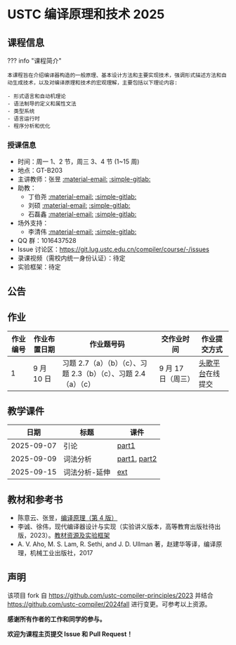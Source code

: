 # USTC 编译原理和技术 2025

## 课程信息

??? info "课程简介"

    本课程旨在介绍编译器构造的一般原理、基本设计方法和主要实现技术，强调形式描述方法和自动生成技术，以及对编译原理和技术的宏观理解，主要包括以下理论内容:

    - 形式语言和自动机理论
    - 语法制导的定义和属性文法
    - 类型系统
    - 语言运行时
    - 程序分析和优化

### 授课信息

- 时间：周一 1、2 节，周三 3、4 节 (1~15 周)
- 地点：GT-B203
- 主讲教师：张昱 [:material-email:](mailto:yuzhang@ustc.edu.cn) [:simple-gitlab:](https://git.lug.ustc.edu.cn/yuzhang)
- 助教：
  - 丁伯尧 [:material-email:](mailto:via@mail.ustc.edu.cn) [:simple-gitlab:](https://git.lug.ustc.edu.cn/dby)
  - 刘硕 [:material-email:](mailto:zkdliushuo@mail.ustc.edu.cn) [:simple-gitlab:](https://git.lug.ustc.edu.cn/liushuo_ustc)
  - 石磊鑫 [:material-email:](mailto:slx_ustc@mail.ustc.edu.cn) [:simple-gitlab:](https://git.lug.ustc.edu.cn/shilx)
- 场外支持：
  - 李清伟 [:material-email:](mailto:lqw332664203@mail.ustc.edu.cn) [:simple-gitlab:](https://git.lug.ustc.edu.cn/Lslightly)
- QQ 群：1016437528
- Issue 讨论区：<https://git.lug.ustc.edu.cn/compiler/course/-/issues>
- 录课视频（需校内统一身份认证）：待定
- 实验框架：待定

## 公告

## 作业

| 作业编号 | 作业布置日期 | 作业题号码                                                      | 交作业时间         | 作业提交方式                                      |
| -------- | ------------ | --------------------------------------------------------------- | ------------------ | ------------------------------------------------- |
| 1        | 9 月 10 日   | 习题 2.7（a）（b）（c）、习题 2.3（b）（c）、习题 2.4（a）（c） | 9 月 17 日（周三） | [头歌平台](https://educoder.ustc.edu.cn/)在线提交 |

## 教学课件

| 日期       | 标题     | 课件                                                                                           |
| ---------- | -------- | ---------------------------------------------------------------------------------------------- |
| 2025-09-07 | 引论     | [part1](./slides/01-intro.pdf)                                                                 |
| 2025-09-09 | 词法分析 | [part1](./slides/02-lexicalAnalysis-Part1.pdf), [part2](./slides/02-lexicalAnalysis-Part2.pdf) |
| 2025-09-15 | 词法分析-延伸 | [ext](./slides/02-lexicalAnalysis-Ext.pdf) |

## 教材和参考书

- 陈意云、张昱，[编译原理（第 4 版）](http://staff.ustc.edu.cn/~yuzhang/compiler/book_compiler_hep_v4.pdf)
- 李诚、徐伟，现代编译器设计与实现（实验讲义版本，高等教育出版社待出版，2023）。[教材资源及实验框架](https://ustc-compiler-principles.github.io/textbook/)
- A. V. Aho, M. S. Lam, R. Sethi, and J. D. Ullman 著，赵建华等译，编译原理，机械工业出版社，2017

## 声明

该项目 fork 自 <https://github.com/ustc-compiler-principles/2023> 并结合 <https://github.com/ustc-compiler/2024fall> 进行变更。可参考以上资源。

**感谢所有作者的工作和同学的参与。**

**欢迎为课程主页提交 Issue 和 Pull Request！**
